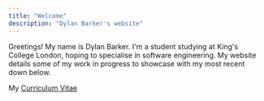 ```yaml
---
title: "Welcome"
description: "Dylan Barker's website"
---
```

Greetings! My name is Dylan Barker. I'm a student studying at King's College London, hoping to specialise in software engineering. My website details some of my work in progress to showcase with my most recent down below.
 
My [Curriculum Vitae](https://dylan9012.github.io/cv/)